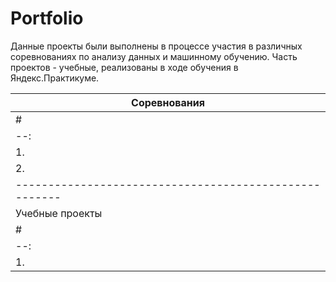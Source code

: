 # Portfolio

Данные проекты были выполнены в процессе участия в различных соревнованиях по анализу данных и машинному обучению. 
Часть проектов - учебные, реализованы в ходе обучения в Яндекс.Практикуме.


| Соревнования                                         |
|------------------------------------------------------|
| # | Наименование проекта | Описание | Стек технологий|
|--:|----------------------|----------|----------------|
| 1.| Финальный проект     | Телеком  | python         |
| 2.| Проект такси		   | Такси    | sklearn        |
|------------------------------------------------------|
| Учебные проекты                                      |
| # | Наименование проекта | Описание | Стек технологий|
|--:|----------------------|----------|----------------|
| 1.| Финальный проект     | Телеком  | python         |


